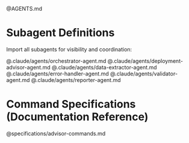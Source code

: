 @AGENTS.md

# Subagent Definitions
Import all subagents for visibility and coordination:

@.claude/agents/orchestrator-agent.md
@.claude/agents/deployment-advisor-agent.md
@.claude/agents/data-extractor-agent.md
@.claude/agents/error-handler-agent.md
@.claude/agents/validator-agent.md
@.claude/agents/reporter-agent.md

# Command Specifications (Documentation Reference)
@specifications/advisor-commands.md